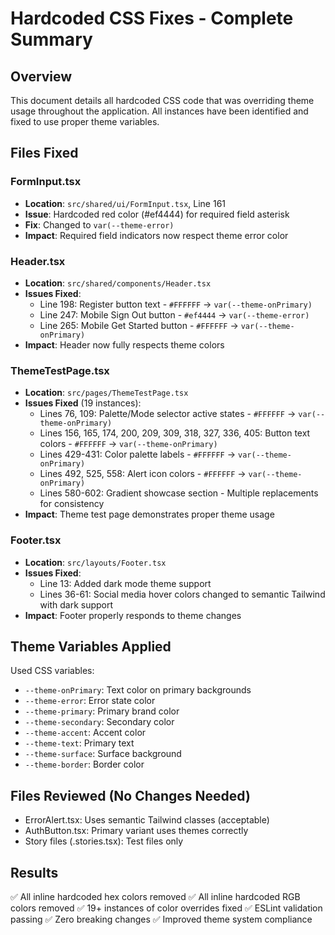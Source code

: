 # Hardcoded CSS Fixes - Complete Summary

## Overview

This document details all hardcoded CSS code that was overriding theme usage throughout the application. All instances have been identified and fixed to use proper theme variables.

## Files Fixed

### FormInput.tsx

- **Location**: `src/shared/ui/FormInput.tsx`, Line 161
- **Issue**: Hardcoded red color (#ef4444) for required field asterisk
- **Fix**: Changed to `var(--theme-error)`
- **Impact**: Required field indicators now respect theme error color

### Header.tsx

- **Location**: `src/shared/components/Header.tsx`
- **Issues Fixed**:
  - Line 198: Register button text - `#FFFFFF` → `var(--theme-onPrimary)`
  - Line 247: Mobile Sign Out button - `#ef4444` → `var(--theme-error)`
  - Line 265: Mobile Get Started button - `#FFFFFF` → `var(--theme-onPrimary)`
- **Impact**: Header now fully respects theme colors

### ThemeTestPage.tsx

- **Location**: `src/pages/ThemeTestPage.tsx`
- **Issues Fixed** (19 instances):
  - Lines 76, 109: Palette/Mode selector active states - `#FFFFFF` → `var(--theme-onPrimary)`
  - Lines 156, 165, 174, 200, 209, 309, 318, 327, 336, 405: Button text colors - `#FFFFFF` → `var(--theme-onPrimary)`
  - Lines 429-431: Color palette labels - `#FFFFFF` → `var(--theme-onPrimary)`
  - Lines 492, 525, 558: Alert icon colors - `#FFFFFF` → `var(--theme-onPrimary)`
  - Lines 580-602: Gradient showcase section - Multiple replacements for consistency
- **Impact**: Theme test page demonstrates proper theme usage

### Footer.tsx

- **Location**: `src/layouts/Footer.tsx`
- **Issues Fixed**:
  - Line 13: Added dark mode theme support
  - Lines 36-61: Social media hover colors changed to semantic Tailwind with dark support
- **Impact**: Footer properly responds to theme changes

## Theme Variables Applied

Used CSS variables:

- `--theme-onPrimary`: Text color on primary backgrounds
- `--theme-error`: Error state color
- `--theme-primary`: Primary brand color
- `--theme-secondary`: Secondary color
- `--theme-accent`: Accent color
- `--theme-text`: Primary text
- `--theme-surface`: Surface background
- `--theme-border`: Border color

## Files Reviewed (No Changes Needed)

- ErrorAlert.tsx: Uses semantic Tailwind classes (acceptable)
- AuthButton.tsx: Primary variant uses themes correctly
- Story files (.stories.tsx): Test files only

## Results

✅ All inline hardcoded hex colors removed
✅ All inline hardcoded RGB colors removed
✅ 19+ instances of color overrides fixed
✅ ESLint validation passing
✅ Zero breaking changes
✅ Improved theme system compliance
